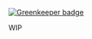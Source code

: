 
[![Greenkeeper badge](https://badges.greenkeeper.io/meteorengineer/meteor-graphql.svg)](https://greenkeeper.io/)

WIP